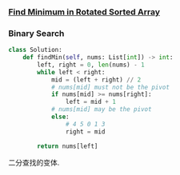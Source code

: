 ### [Find Minimum in Rotated Sorted Array](https://leetcode.com/problems/find-minimum-in-rotated-sorted-array/)


### Binary Search


```Python
class Solution:
    def findMin(self, nums: List[int]) -> int:
        left, right = 0, len(nums) - 1
        while left < right:
            mid = (left + right) // 2
            # nums[mid] must not be the pivot
            if nums[mid] >= nums[right]:
                left = mid + 1
            # nums[mid] may be the pivot
            else:
                # 4 5 0 1 3
                right = mid

        return nums[left]
```

二分查找的变体.

